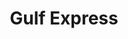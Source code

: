 ---
title: "Gulf Express"
url: /catano/gulf-express-avenida-jose-celso-barbosa/
shop: Lebensmittel
---